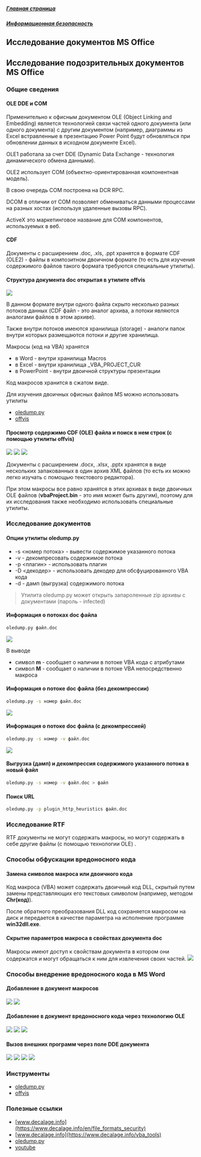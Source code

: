 ##### [Главная страница](../../index.md)
##### [Информационная безопасность](../index.md)
## Исследование документов MS Office
## Исследование подозрительных документов MS Office
### Общие сведения
#### OLE DDE и COM
Применительно к офисным документом OLE (Object Linking and Embedding) является технологией связи частей одного документа (или одного документа) с другим документом (например, диаграммы из Excel вcтравленные в презентацию Power Point будут обновляться при обновлении данных в исходном документе Excel).

OLE1 работала за счет DDE (Dynamic Data Exchange - технология динамического обмена данными).

OLE2 использует COM (объектно-ориентированная компонентная модель).

В свою очередь COM построена на DCR RPC.

DCOM в отличии от COM позволяет обмениваться данными процессами на разных хостах (используя удаленные вызовы RPC).

ActiveX это маркетинговое название для COM компонентов, используемых в веб.
#### CDF
Документы с расширением .doc, .xls, .ppt хранятся в формате CDF (OLE2) - файлы в композитном двоичном формате (то есть для изучения содержимого файлов такого формата требуются специальные утилиты).
#### Структура документа **doc** открытая в утилите **offvis**
![](img/3.png)

В данном формате внутри одного файла скрыто несколько разных потоков данных (CDF файл - это аналог архива, а потоки являются аналогами файлов в этом архиве).

Также внутри потоков имеются хранилища (storage) - аналоги папок внутри которых размещаются потоки и другие хранилища.

Макросы (код на VBA) хранятся
* в Word - внутри хранилища Macros
* в Excel - внутри хранилища _VBA_PROJECT_CUR
* в PowerPoint - внутри двоичной структуры презентации

Код макросов хранится в сжатом виде.

Для изучения двоичных офисных файлов MS можно использовать утилиты
* [oledump.py]( https://blog.didierstevens.com/programs/oledump-py/)
* [offvis](https://www.google.com/url?sa=t&rct=j&q=&esrc=s&source=web&cd=1&ved=2ahUKEwjJlITsrpXhAhUF06YKHbIWAZQQFjAAegQIAhAB&url=https%3A%2F%2Fgo.microsoft.com%2Ffwlink%2F%3FLinkId%3D158791&usg=AOvVaw0gVChgHz7_0-0CC-Py6UFS)
#### Просмотр содержимо CDF (OLE) файла и поиск в нем строк (с помощью утилиты offvis)
![](img/1.png)
![](img/2.png)
![](img/4.png)

Документы с расширением .docx, .xlsx, .pptx хранятся в виде нескольких запакованных в один архив XML файлов (то есть их можно легко изучать с помощью текстового редактора).

При этом макросы все равно хранятся в этих архивах в виде двоичных OLE файлов (**vbaProject.bin** - это имя может быть другим), поэтому для их исследования также необходимо использовать специальные утилиты.
### Исследование документов
#### Опции утилиты oledump.py
* -s <номер потока> - вывести содержимое указанного потока
* -v - декомпресовать содержимое потока
* -p <плагин> - использовать плагин
* -D <декодер> - использовать декодер для обсфуцированного VBA кода
* -d - дамп (выгрузка) содержимого потока
> Утилита oledump.py может открыть запароленные zip архивы с документами (пароль - infected)
#### Информация о потоках doc файла
```bash
oledump.py файл.doc
```
![](img/50.png)

В выводе
* символ **m** - сообщает о наличии в потоке VBA кода с атрибутами
* символ **M** - сообщает о наличии в потоке VBA непосредственно макроса
#### Информация о потоке doc файла (без декомпрессии)
```bash
oledump.py -s номер файл.doc
```
![](img/51.png)
#### Информация о потоке doc файла (с декомпрессией)
```bash
oledump.py -s номер -v файл.doc
```
![](img/52.png)
#### Выгрузка (дамп) и декомпрессия содержимого указанного потока в новый файл
```bash
oledump.py -s номер -v файл.doc > файл
```
#### Поиск URL
```bash
oledump.py -p plugin_http_heuristics файл.doc
```
### Исследование RTF
RTF документы не могут содержать макросы, но могут содержать в себе другие файлы (с помощью технологии OLE) .
### Способы обфускации вредоносного кода
#### Замена символов макроса или двоичного кода
Код макроса (VBA) может содержать двоичный код DLL, скрытый путем замены представляющих его текстовых символом (например, методом **Chr(код)**).

После обратного преобразования DLL код сохраняется макросом на диск и передается в качестве параметра на исполнение программе **win32dll.exe**.
#### Скрытие параметров макроса в свойствах документа doc
Макросы имеют доступ к свойствам документа в котором они содержатся и могут обращаться к ним для извлечения своих частей.
![](img/40.png)
### Способы внедрение вредоносного кода в MS Word
#### Добавление в документ макросов
![](img/30.png)
![](img/31.png)
#### Добавление в документ вредоносного кода через технологию OLE
![](img/20.png)
![](img/21.png)
![](img/22.png)
#### Вызов внешних программ через поле DDE документа
![](img/10.png)
![](img/11.png)
![](img/12.png)
![](img/13.png)
### Инструменты
* [oledump.py]( https://blog.didierstevens.com/programs/oledump-py/)
* [offvis](https://www.google.com/url?sa=t&rct=j&q=&esrc=s&source=web&cd=1&ved=2ahUKEwjJlITsrpXhAhUF06YKHbIWAZQQFjAAegQIAhAB&url=https%3A%2F%2Fgo.microsoft.com%2Ffwlink%2F%3FLinkId%3D158791&usg=AOvVaw0gVChgHz7_0-0CC-Py6UFS)
### Полезные ссылки
* [www.decalage.info](https://www.decalage.info/en/file_formats_security)
* [www.decalage.info](https://www.decalage.info/vba_tools)
* [oledump.py]( https://blog.didierstevens.com/programs/oledump-py/)
* [youtube](https://www.youtube.com/user/dist67/videos)
